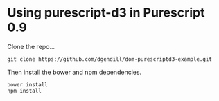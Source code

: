 # Using purescript-d3 in Purescript 0.9

Clone the repo...

```
git clone https://github.com/dgendill/dom-purescriptd3-example.git
```

Then install the bower and npm dependencies.

```
bower install
npm install
```
